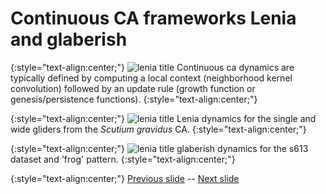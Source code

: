 # Continuous CA frameworks Lenia and glaberish

{:style="text-align:center;"}
![lenia title](https://raw.githubusercontent.com/riveSunder/yuca/master/assets/equations/lenia_annotated.gif)
Continuous ca dynamics are typically defined by computing a local context (neighborhood kernel convolution) followed by an update rule (growth function or genesis/persistence functions).
{:style="text-align:center;"}

{:style="text-align:center;"}
![lenia title](https://raw.githubusercontent.com/riveSunder/yuca/master/assets/equations/lenia_annotated.gif)
Lenia dynamics for the single and wide gliders from the _Scutium gravidus_ CA.
{:style="text-align:center;"}

{:style="text-align:center;"}
![lenia title](https://raw.githubusercontent.com/riveSunder/yuca/master/assets/equations/glaberish_annotated.gif)
glaberish dynamics for the s613 dataset and 'frog' pattern.
{:style="text-align:center;"}

{:style="text-align:center;"}
[Previous slide](https://rivesunder.github.io/yuca/ss_slide_002.md) -- [Next slide](https://rivesunder.github.io/yuca/ss_slide_003)
